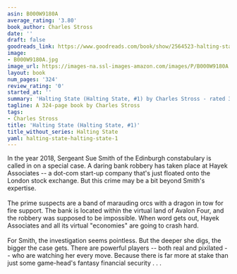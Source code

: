 ```yaml
---
asin: B000W9180A
average_rating: '3.80'
book_author: Charles Stross
date: ''
draft: false
goodreads_link: https://www.goodreads.com/book/show/2564523-halting-state
image:
- B000W9180A.jpg
image_url: https://images-na.ssl-images-amazon.com/images/P/B000W9180A.01._SCLZZZZZZZ.jpg
layout: book
num_pages: '324'
review_rating: '0'
started_at: ''
summary: 'Halting State (Halting State, #1) by Charles Stross - rated 3.80/5 on Goodreads'
tagline: A 324-page book by Charles Stross
tags:
- Charles Stross
title: 'Halting State (Halting State, #1)'
title_without_series: Halting State
yaml: halting-state-halting-state-1
---
```


In the year 2018, Sergeant Sue Smith of the Edinburgh constabulary is called in on a special case. A daring bank robbery has taken place at Hayek Associates -- a dot-com start-up company that's just floated onto the London stock exchange. But this crime may be a bit beyond Smith's expertise.<br /><br />The prime suspects are a band of marauding orcs with a dragon in tow for fire support. The bank is located within the virtual land of Avalon Four, and the robbery was supposed to be impossible. When word gets out, Hayek Associates and all its virtual "economies" are going to crash hard.<br /><br />For Smith, the investigation seems pointless. But the deeper she digs, the bigger the case gets. There are powerful players -- both real and pixilated -- who are watching her every move. Because there is far more at stake than just some game-head's fantasy financial security . . .